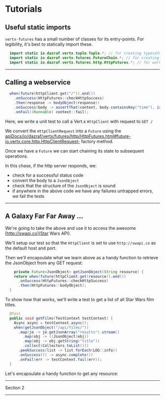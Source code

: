 # Tutorials

## Useful static imports

`vertx-futures` has a small number of classes for its entry-points. 
For legibility, it's best to statically import these.

```java  
  import static io.dazraf.vertx.tuple.Tuple.*; // for creating typesafe structures of results
  import static io.dazraf.vertx.futures.FutureChain.*; // for creating graphs of futures
  import static io.dazraf.vertx.futures.http.HttpFutures.*; // for working with vert.x http APIs
```

---

## Calling a webservice

```java  
  when(future(httpClient.get("/")).end())
    .onSuccess(HttpFutures::checkHttpSuccess)
    .then(response -> bodyObject(response))
    .onSuccess(body -> assertThat(context, body.containsKey("time"), is(true)))
    .onFail((Runnable) context::fail);
```

Here, we write a unit test to call a Vert.x `HttpClient` with request to `GET /`

We convert the `HttpClientRequest` into a `Future` using the
 [apiDocs/io/dazraf/vertx/futures/http/HttpFutures.html#future-io.vertx.core.http.HttpClientRequest-](`future()`) factory method.

Once we have a `Future` we can start chaining its state to subsequent operations.

In this chase, if the http server responds, we:

* check for a successful status code
* convert the body to a `JsonObject`
* check that the structure of the `JsonObject` is sound
* if anywhere in the above code we have any failures untrapped errors, we fail the tests

---

## A Galaxy Far Far Away ... 

We're going to take the above and use it to access the awesome [http://swapi.co](Star Wars API).

We'll setup our test so that the `HttpClient` is set to use `http://swapi.co` as the default host and port.

Then we'll encapsulate what we learn above as a handy function to retrieve the JsonObject from any GET request:

```java
    private Future<JsonObject> getJsonObject(String resource) {
    return when(future(httpClient.get(resource)).end())
      .onSuccess(HttpFutures::checkHttpSuccess)
      .then(HttpFutures::bodyObject);
  }
```

To show how that works, we'll write a test to get a list of all Star Wars film titles.

```java
  @Test
  public void getFilms(TestContext testContext) {
    Async async = testContext.async();
    when(getJsonObject("/api/films/"))
      .map(jo -> jo.getJsonArray("results").stream()
        .map(obj -> ((JsonObject)obj))
        .map(obj -> obj.getString("title"))
        .collect(Collectors.toList()))
      .peekSuccess(list -> list.forEach(LOG::info))
      .onSuccess(() -> async.complete())
      .onFail(err -> testContext.fail(err));
  }
```


Let's encapsulate a handy function to get any resource:

---

Section 2

---
